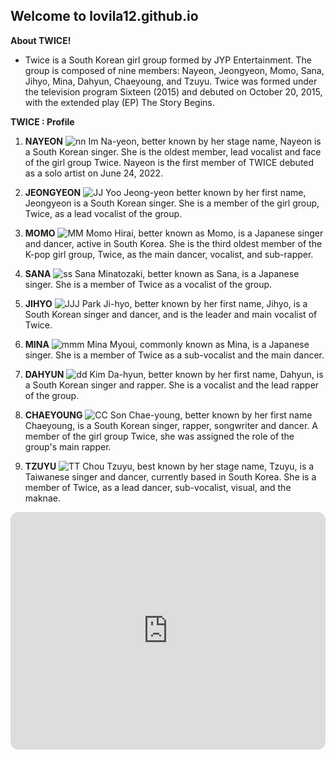 ## Welcome to  lovila12.github.io

**About TWICE!**
- Twice is a South Korean girl group formed by JYP Entertainment. The group is composed of nine members: Nayeon, Jeongyeon, Momo, Sana, Jihyo, Mina, Dahyun, Chaeyoung, and Tzuyu. Twice was formed under the television program Sixteen (2015) and debuted on October 20, 2015, with the extended play (EP) The Story Begins.

**TWICE : Profile**
1. **NAYEON**
![nn](https://user-images.githubusercontent.com/118236468/202340227-a775a6a7-91c0-4413-8ee9-583908954eb4.jpg)
Im Na-yeon, better known by her stage name, Nayeon is a South Korean singer. She is the oldest member, lead vocalist and face of the girl group Twice. Nayeon is the first member of TWICE debuted as a solo artist on June 24, 2022.

2. **JEONGYEON**
![JJ](https://user-images.githubusercontent.com/118236468/202340654-52128ed6-db0a-4e70-8658-c9ed4bf7ed75.jpg)
Yoo Jeong-yeon better known by her first name, Jeongyeon is a South Korean singer. She is a member of the girl group, Twice, as a lead vocalist of the group.

3. **MOMO**
![MM](https://user-images.githubusercontent.com/118236468/202340969-df7963a9-0bff-4c79-900d-c1d11da4b5d0.jpg)
Momo Hirai, better known as Momo, is a Japanese singer and dancer, active in South Korea. She is the third oldest member of the K-pop girl group, Twice, as the main dancer, vocalist, and sub-rapper.

4. **SANA**
![ss](https://user-images.githubusercontent.com/118236468/202341225-b4823c4c-4005-4c12-be17-aea50c7b95ab.jpg)
Sana Minatozaki, better known as Sana, is a Japanese singer. She is a member of Twice as a vocalist of the group.

5. **JIHYO**
![JJJ](https://user-images.githubusercontent.com/118236468/202341378-791950ac-4d96-4a7d-8cd2-30b02836d28a.jpg)
Park Ji-hyo, better known by her first name, Jihyo, is a South Korean singer and dancer, and is the leader and main vocalist of Twice.

6. **MINA**
![mmm](https://user-images.githubusercontent.com/118236468/202341682-1951dc1f-8518-43c9-a9e6-1c85a7b77bb5.jpg)
Mina Myoui, commonly known as Mina, is a Japanese singer. She is a member of Twice as a sub-vocalist and the main dancer.

7. **DAHYUN**
![dd](https://user-images.githubusercontent.com/118236468/202342001-93187c1d-8ad3-4b0c-b88a-2b33c2cb70b0.jpg)
Kim Da-hyun, better known by her first name, Dahyun, is a South Korean singer and rapper. She is a vocalist and the lead rapper of the group.

8. **CHAEYOUNG**
![CC](https://user-images.githubusercontent.com/118236468/202342225-44552a73-fb2f-496f-bec3-e38d79d7d69b.jpg)
Son Chae-young, better known by her first name Chaeyoung, is a South Korean singer, rapper, songwriter and dancer. A member of the girl group Twice, she was assigned the role of the group's main rapper.

9. **TZUYU**
![TT](https://user-images.githubusercontent.com/118236468/202342453-9d571122-1dc7-4b60-b9ed-b5c010ce57ea.jpg)
Chou Tzuyu, best known by her stage name, Tzuyu, is a Taiwanese singer and dancer, currently based in South Korea. She is a member of Twice, as a lead dancer, sub-vocalist, visual, and the maknae.

<iframe style="border-radius:12px" src="https://open.spotify.com/embed/playlist/37i9dQZF1DWYlCv3D85m6m?utm_source=generator" width="100%" height="380" frameBorder="0" allowfullscreen="" allow="autoplay; clipboard-write; encrypted-media; fullscreen; picture-in-picture" loading="lazy"></iframe>
